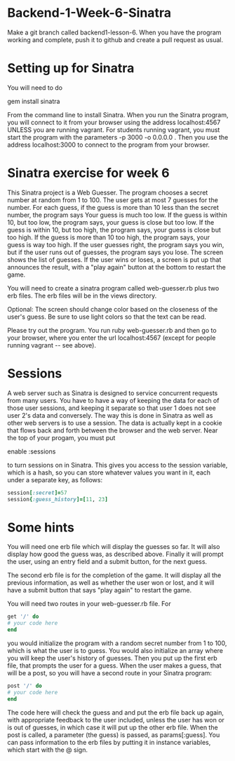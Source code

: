 # Backend-1-Week-6-Sinatra

Make a git branch called backend1-lesson-6.  When you have the program working and complete, push it to github and create a pull request as usual.

# Setting up for Sinatra

You will need to do  
  
gem install sinatra  
  
From the command line to install Sinatra.  When you run the Sinatra program, you will connect to it from your browser using the address localhost:4567 UNLESS you are running
vagrant.  For students running vagrant, you must start the program with the parameters -p 3000 -o 0.0.0.0 .  Then you use the address localhost:3000 to connect to the
program from your browser.

# Sinatra exercise for week 6

This Sinatra project is a Web Guesser.  The program chooses a secret number at random from 1 to 100.  The user gets at most 7 guesses for the number.  For each guess, if the guess is more than 10 less than the secret number, the program says Your guess is much too low.  If the guess is within 10, but too low, the program says, your guess is close but too low.  If the guess is within 10, but too high, the program says, your guess is close but too high.  If the guess is more than 10 too high, the program says, your guess is way too high.  If the user guesses right, the program says you win, but if the user runs out of guesses, the program says you lose.  The screen shows the list of guesses.  If the user wins or loses, a screen is put up that announces the result, with a "play again" button at the bottom to restart the game.

You will need to create a sinatra program called web-guesser.rb plus two erb files.  The erb files will be in the views directory.

Optional: The screen should change color based on the closeness of the user's guess.  Be sure to use light colors so that the text can be read.

Please try out the program.  You run ruby web-guesser.rb and then go to your browser, where you enter the url localhost:4567 (except for people running vagrant -- see 
above).

# Sessions

A web server such as Sinatra is designed to service concurrent requests from many users.  You have to have a way of keeping the data for each of those user sessions,
and keeping it separate so that user 1 does not see user 2's data and conversely.  The way this is done in Sinatra as well as other web servers is to use a session.
The data is actually kept in a cookie that flows back and forth between the browser and the web server.  Near the top of your progam, you must put

enable :sessions

to turn sessions on in Sinatra.  This gives you access to the session variable, which is a hash, so you can store whatever values you want in it, each under 
a separate key, as follows:

```ruby
session[:secret]=57
session{:guess_history]=[11, 23]
```

# Some hints

You will need one erb file which will display the guesses so far.  It will also display how good the guess was, as described above.  Finally it will prompt the
user, using an entry field and a submit button, for the next guess.  

The second erb file is for the completion of the game.  It will display all the previous information, as well as whether the user won or lost,
and it will have a submit button that says "play again" to restart the game.

You will need two routes in your web-guesser.rb file.  For  

```ruby
get '/' do
# your code here
end
```
  
you would initialize the program with a random secret number from 1 to 100, which is what the user
is to guess.  You would also initialize an array where you will keep the user's history of guesses.  Then you put up the first erb file, that prompts the user for a guess.
When the user makes a guess, that will be a post, so you will have a second route in your Sinatra program:  
  
```ruby
post '/' do
# your code here
end
```
  
The code here will check the guess and and put the erb file back up again, with
appropriate feedback to the user included, unless the user has won or is out of guesses, in which case
it will put up the other erb file.  When the post is called, a parameter (the guess) is passed, as params[:guess].  You can pass information to the erb files by putting it
in instance variables, which start with the @ sign.


